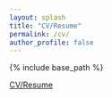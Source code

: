 ```yaml
---
layout: splash
title: "CV/Resume"
permalink: /cv/
author_profile: false
---
```


{% include base_path %}

[CV/Resume](James_Buenfil_Resume.pdf)
